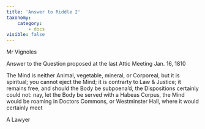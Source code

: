 ```yaml
---
title: 'Answer to Riddle 2'
taxonomy:
    category:
        - docs
visible: false
---
```


<div class="author">Mr Vignoles</div>

<span class="title">Answer to the Question proposed at the last Attic Meeting Jan. 16, 1810</span>

The Mind is neither Animal, vegetable, mineral, or Corporeal, but it is spiritual; you cannot eject the Mind; it is contrarty to Law & Justice; it remains free, and should the Body be subpoena’d, the Dispositions certainly could not: nay, let the Body be served with a Habeas Corpus, the Mind would be roaming in Doctors Commons, or Westminster Hall, where it would certainly meet

A Lawyer
